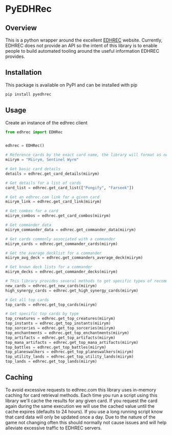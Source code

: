 # PyEDHRec

## Overview
This is a python wrapper around the excellent [EDHREC](https://edhrec.com/) website. Currently, EDHREC does not provide an API 
so the intent of this library is to enable people to build automated tooling around the useful information EDHREC provides.

## Installation
This package is available on PyPI and can be installed with pip
```bash
pip install pyedhrec
```

## Usage
Create an instance of the edhrec client
```python
from edhrec import EDHRec


edhrec = EDHRec()

# Reference cards by the exact card name, the library will format as needed
miirym = "Miirym, Sentinel Wyrm"

# Get basic card details
details = edhrec.get_card_details(miirym)

# Get details for a list of cards
card_list = edhrec.get_card_list(["Pongify", "Farseek"])

# Get an edhrec.com link for a given card
miirym_link = edhrec.get_card_link(miirym)

# Get combos for a card
miirym_combos = edhrec.get_card_combos(miirym)

# Get commander data 
miirym_commander_data = edhrec.get_commander_data(miirym)

# Get cards commonly associated with a commander
miirym_cards = edhrec.get_commander_cards(miirym)

# Get the average decklist for a commander
miirym_avg_deck = edhrec.get_commanders_average_deck(miirym)

# Get known deck lists for a commander
miirym_decks = edhrec.get_commander_decks(miirym)

# This library provides several methods to get specific types of recommended cards
new_cards = edhrec.get_new_cards(miirym)
high_synergy_cards = edhrec.get_high_synergy_cards(miirym)

# Get all top cards
top_cards = edhrec.get_top_cards(miirym)

# Get specific top cards by type
top_creatures = edhrec.get_top_creatures(miirym)
top_instants = edhrec.get_top_instants(miirym)
top_sorceries = edhrec.get_top_sorceries(miirym)
top_enchantments = edhrec.get_top_enchantments(miirym)
top_artifacts = edhrec.get_top_artifacts(miirym)
top_mana_artifacts = edhrec.get_top_mana_artifacts(miirym)
top_battles = edhrec.get_top_battles(miirym)
top_planeswalkers = edhrec.get_top_planeswalkers(miirym)
top_utility_lands = edhrec.get_top_utility_lands(miirym)
top_lands = edhrec.get_top_lands(miirym)

```

## Caching
To avoid excessive requests to edhrec.com this library uses in-memory caching for card retrieval methods. Each time you run 
a script using this library we'll cache the results for any given card. If you request the card again during the same execution we 
will use the cached value until the cache expires (defaults to 24 hours). If you use a long running script know that card data will only 
be updated once a day. Due to the nature of the game not changing often this should normally not cause issues and will help alleviate 
excessive traffic to EDHREC servers.